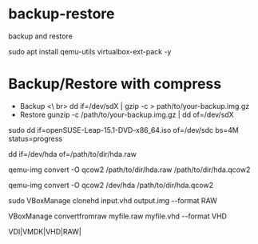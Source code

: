 # backup-restore
backup and restore

sudo apt install qemu-utils virtualbox-ext-pack -y

# Backup/Restore with compress
- Backup <\ br>
dd if=/dev/sdX | gzip -c > path/to/your-backup.img.gz
- Restore
gunzip -c /path/to/your-backup.img.gz | dd of=/dev/sdX


sudo dd if=openSUSE-Leap-15.1-DVD-x86_64.iso of=/dev/sdc bs=4M status=progress

dd if=/dev/hda of=/path/to/dir/hda.raw


qemu-img convert -O qcow2 /path/to/dir/hda.raw /path/to/dir/hda.qcow2

qemu-img convert -O qcow2 /dev/hda /path/to/dir/hda.qcow2



sudo VBoxManage clonehd input.vhd output.img --format RAW

VBoxManage convertfromraw myfile.raw myfile.vhd --format VHD

VDI|VMDK|VHD|RAW|<other>
